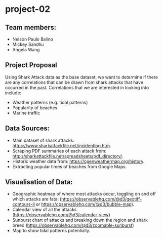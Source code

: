 # project-02

## Team members:
- Nelson Paulo Balino
- Mickey Sandhu
- Angela Wang

## Project Proposal
Using Shark Attack data as the base dataset, we want to determine if there are any correlations that can be drawn from shark attacks that have occurred in the past. Correlations that we are interested in looking into include:
- Weather patterns (e.g. tidal patterns)
- Popularity of beaches
- Marine traffic

## Data Sources:
- Main dataset of shark attacks: https://www.sharkattackfile.net/incidentlog.htm.
- Scraping PDF summaries of each attack from: http://sharkattackfile.net/spreadsheets/pdf_directory/.
- Historic weather data from: https://openweathermap.org/history.
- Extracting popular times of beaches from Google Maps.

## Visualisation of Data:
- Geographic heatmap of where most attacks occur, toggling on and off which attacks are fatal (https://observablehq.com/@d3/geotiff-contours-ii or https://observablehq.com/@d3/bubble-map).
- Calendar view of all the attacks (https://observablehq.com/@d3/calendar-view)
- Sunburst chart of attacks and breaking down the region and shark breed (https://observablehq.com/@d3/zoomable-sunburst)
- Map to show tidal patterns potentially.

